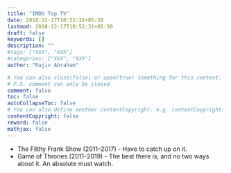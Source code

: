 ```yaml
---
title: "IMDb Top TV"
date: 2018-12-17T10:52:31+05:30
lastmod: 2018-12-17T10:52:31+05:30
draft: false
keywords: []
description: ""
#tags: ["XXX", "XXX"]
#categories: ["XXX", "XXX"]
author: "Rajiv Abraham"

# You can also close(false) or open(true) something for this content.
# P.S. comment can only be closed
comment: false
toc: false
autoCollapseToc: false
# You can also define another contentCopyright. e.g. contentCopyright: "This is another copyright."
contentCopyright: false
reward: false
mathjax: false
---
```


* The Filthy Frank Show (2011–2017) - Have to catch up on it.
* Game of Thrones (2011–2019) - The best there is, and no two ways about it. An absolute must watch. 